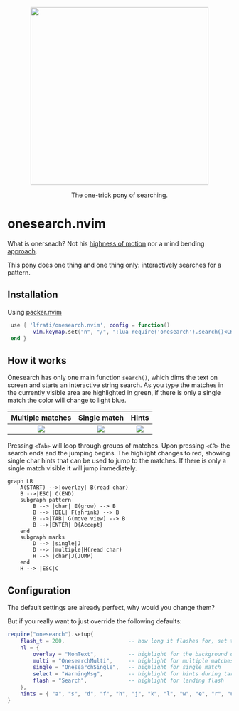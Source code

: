 <p align="center">
  <img width="400" src="https://raw.githubusercontent.com/lfrati/onesearch/main/assets/pony.jpeg">
   <p align="center"> The one-trick pony of searching.
</p>


# onesearch.nvim
What is onerseach? Not his [highness of motion](https://github.com/easymotion/vim-easymotion) nor a mind bending [approach](https://github.com/ggandor/leap.nvim).

This pony does one thing and one thing only: interactively searches for a pattern.

## Installation
Using [packer.nvim](https://github.com/wbthomason/packer.nvim)

```lua
 use { 'lfrati/onesearch.nvim', config = function()
        vim.keymap.set("n", "/", ":lua require('onesearch').search()<CR>")
 end }
```

## How it works

Onesearch has only one main function `search()`, which dims the text on screen and starts an interactive string search. As you type the matches in the currently visible area are highlighted in green, if there is only a single match the color will change to light blue. 

Multiple matches           |  Single match             | Hints
:-------------------------:|:-------------------------:|:-------------------------:
![](https://raw.githubusercontent.com/lfrati/onesearch.nvim/main/assets/multi.png)   |  ![](https://raw.githubusercontent.com/lfrati/onesearch.nvim/main/assets/single.png) | ![](https://raw.githubusercontent.com/lfrati/onesearch.nvim/main/assets/hints.png) 

Pressing `<Tab>` will loop through groups of matches. Upon pressing `<CR>` the search ends and the jumping begins. The highlight changes to red, showing single char hints that can be used to jump to the matches. If there is only a single match visible it will jump immediately.

```mermaid
graph LR
    A(START) -->|overlay| B(read char)
    B -->|ESC| C(END)
    subgraph pattern
        B --> |char| E(grow) --> B
        B --> |DEL| F(shrink) --> B 
        B -->|TAB| G(move view) --> B
        B -->|ENTER| D{Accept}
    end
    subgraph marks
        D --> |single|J
        D --> |multiple|H(read char)
        H --> |char|J(JUMP)
    end
    H --> |ESC|C
```
## Configuration
The default settings are already perfect, why would you change them?

But if you really want to just override the following defaults:
```lua
require("onesearch").setup{
    flash_t = 200,                    -- how long it flashes for, set to 0 for no flash
    hl = {
        overlay = "NonText",          -- highlight for the background during search
        multi = "OnesearchMulti",     -- highlight for multiple matches
        single = "OnesearchSingle",   -- highlight for single match
        select = "WarningMsg",        -- highlight for hints during target selection
        flash = "Search",             -- highlight for landing flash
    },
    hints = { "a", "s", "d", "f", "h", "j", "k", "l", "w", "e", "r", "u", "i", "o", "x", "c", "n", "m" }
}
```
